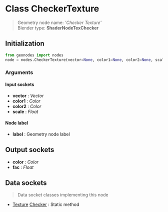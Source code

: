 
# Class CheckerTexture

> Geometry node name: _'Checker Texture'_<br>Blender type:  **ShaderNodeTexChecker**

## Initialization


```python
from geonodes import nodes
node = nodes.CheckerTexture(vector=None, color1=None, color2=None, scale=None, label=None)
```


### Arguments


#### Input sockets



- **vector** : _Vector_
- **color1** : _Color_
- **color2** : _Color_
- **scale** : _Float_



#### Node label



- **label** : Geometry node label



## Output sockets



- **color** : _Color_
- **fac** : _Float_



## Data sockets

> Data socket classes implementing this node


- [Texture](./sockets/Texture.md) [Checker](./sockets/Texture.md#checker) : Static method


